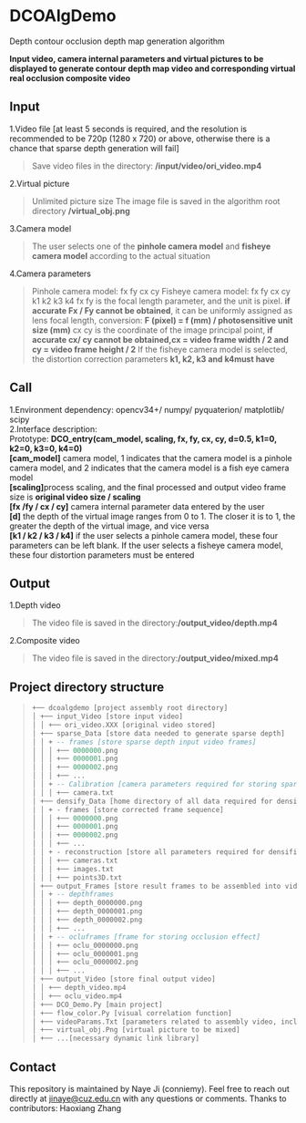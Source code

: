 # DCOAlgDemo

Depth contour occlusion depth map generation algorithm

**Input video, camera internal parameters and virtual pictures to be displayed to generate contour depth map video and corresponding virtual real occlusion composite video**

 

## Input

1.Video file [at least 5 seconds is required, and the resolution is recommended to be 720p (1280 x 720) or above, otherwise there is a chance that sparse depth generation will fail]

> Save video files in the directory: <b>/input/video/ori_video.mp4</b>

2.Virtual picture

> Unlimited picture size
> The image file is saved in the algorithm root directory <b>/virtual_obj.png</b>

3.Camera model

> The user selects one of the <b>pinhole camera model</b> and <b> fisheye camera model</b> according to the actual situation

4.Camera parameters

>Pinhole camera model: fx fy cx cy
>Fisheye camera model: fx fy cx cy k1 k2 k3 k4
>fx fy is the focal length parameter, and the unit is pixel. **if accurate Fx / Fy cannot be obtained**, it can be uniformly assigned as lens focal length, conversion: <b>F (pixel) = f (mm) / photosensitive unit size (mm)</b>
>cx cy is the coordinate of the image principal point, <b>if accurate cx/ cy cannot be obtained,cx = video frame width / 2 and cy = video frame height / 2</b>
>If the fisheye camera model is selected, the distortion correction parameters <b>k1, k2, k3 and k4must have</b>

## Call

1.Environment dependency: opencv34+/ numpy/ pyquaterion/ matplotlib/ scipy  
2.Interface description:  
Prototype: <b>DCO_entry(cam_model, scaling, fx, fy, cx, cy, d=0.5, k1=0, k2=0, k3=0, k4=0)</b>  
<b>[cam_model]</b> camera model, 1 indicates that the camera model is a pinhole camera model, and 2 indicates that the camera model is a fish eye camera model  
<b>[scaling]</b>process scaling, and the final processed and output video frame size is <b> original video size / scaling</b>  
<b>[fx /fy / cx / cy]</b> camera internal parameter data entered by the user    
<b>[d]</b> the depth of the virtual image ranges from 0 to 1. The closer it is to 1, the greater the depth of the virtual image, and vice versa  
<b>[k1 / k2 / k3 / k4]</b> if the user selects a pinhole camera model, these four parameters can be left blank. If the user selects a fisheye camera model, these four distortion parameters must be entered  

## Output

1.Depth video

> The video file is saved in the directory:**/output_video/depth.mp4** 

2.Composite video

> The video file is saved in the directory:**/output_video/mixed.mp4** 

## Project directory structure

>```ASN.1
>+── dcoalgdemo [project assembly root directory]
>│ +── input_Video [store input video]
>│ │ +── ori_video.XXX [original video stored]
>│ +── sparse_Data [store data needed to generate sparse depth]
>│ │ + -- frames [store sparse depth input video frames]
>│ │ │ +── 0000000.png 
>│ │ │ +── 0000001.png 
>│ │ │ +── 0000002.png 
>│ │ │ +── ... 
>│ │ + -- Calibration [camera parameters required for storing sparse depth]
>│ │ │ +── camera.txt 
>│ +── densify_Data [home directory of all data required for densification]
>│ │ + - frames [store corrected frame sequence]
>│ │ │ +── 0000000.png 
>│ │ │ +── 0000001.png 
>│ │ │ +── 0000002.png 
>│ │ │ +── ... 
>│ │ + - reconstruction [store all parameters required for densification]
>│ │ │ +── cameras.txt 
>│ │ │ +── images.txt 
>│ │ │ +── points3D.txt 
>│ +── output_Frames [store result frames to be assembled into video]
>│ │ + -- depthframes
>│ │ │ +── depth_0000000.png 
>│ │ │ +── depth_0000001.png 
>│ │ │ +── depth_0000002.png 
>│ │ │ +── ... 
>│ │ + -- ocluframes [frame for storing occlusion effect]
>│ │ │ +── oclu_0000000.png 
>│ │ │ +── oclu_0000001.png 
>│ │ │ +── oclu_0000002.png 
>│ │ │ +── ... 
>│ +── output_Video [store final output video]
>│ │ +── depth_video.mp4 
>│ │ +── oclu_video.mp4 
>│ +── DCO_Demo.Py [main project]
>│ +── flow_color.Py [visual correlation function]
>│ +── videoParams.Txt [parameters related to assembly video, including target resolution and frame rate]
>│ +── virtual_obj.Png [virtual picture to be mixed]
>│ +── ...[necessary dynamic link library]
>```
>
>

## Contact

This repository is maintained by Naye Ji (conniemy). Feel free to reach out directly at jinaye@cuz.edu.cn with any questions or comments. Thanks to contributors: Haoxiang Zhang

